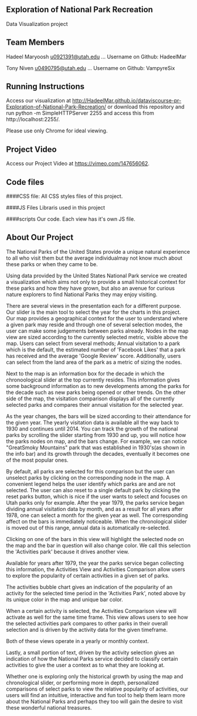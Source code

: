 ##  Exploration of National Park Recreation
Data Visualization project

## Team Members

Hadeel Maryoosh u0921391@utah.edu ... Username on Github: HadeelMar


Tony Niven u0490795@utah.edu         ... Username on Github: VampyreSix

## Running Instructions

Access our visualization at http://HadeelMar.github.io/dataviscourse-pr-Exploration-of-National-Park-Recreation/ or download this repository and run python -m SimpleHTTPServer 2255 and access this from http://localhost:2255/.

Please use only  Chrome for ideal viewing.

## Project Video
Access our Project Video at https://vimeo.com/147656062.


## Code files

####CSS file:
All CSS styles files of this project.

####JS Files
Libraris used in this project

####scripts
Our code. Each view has it's own JS file.



## About Our Project
      
 The National Parks of the United States provide a unique natural experience to all who visit them but the average individualmay not know much about these parks or when they came to be.
 
Using data provided by the United States National Park service we created a visualization which aims not only to provide a small historical context for these parks and how they have grown, but also an avenue for curious nature explorers to find National Parks they may enjoy visiting.

  
There are several views in the presentation each for a different purpose. Our slider is the main tool to select the year for the charts in this project. Our map provides a geographical context for the user to understand where a given park may reside and through one of several selection modes, the user can make some judgements between parks already. Nodes in the map view are sized according to the currently selected metric, visible above the map. Users can select from several methods; Annual visitation to a park which is the default, the estimated number of 'Facebook Likes' that a park has received and the average 'Google Review' score. Additionally, users can select from the land area of the park as a metric of sizing the nodes.
   
Next to the map is an information box for the decade in which the chronoological slider at the top currently resides. This information gives some background information as to new developments among the parks for the decade such as new parks being opened or other trends. On the other side of the map, the visitation comparison displays all of the currently selected parks and compares their annual visitation for the selected year.

As the year changes, the bars will be sized according to their attendance for the given year. The yearly visitation data is available all the way back to 1930 and continues until 2014. You can track the growth of the national parks by scrolling the slider starting from 1930 and up, you will notice how the parks nodes on map, and the bars change. For example, we can notice "GreatSmoky Mountains" park that was established in 1930's(as shown in the info bar) and its growth through the decades, eventually it becomes one of the most popular ones.


By default, all parks are selected for this comparison but the user can unselect parks by clicking on the corresponding node in the map. A convenient legend helps the user identify which parks are and are not selected. The user can also reset to a single default park by clicking the reset parks button, which is nice if the user wants to select and focuses on Utah parks only for example. After the year 1979, the parks service began dividing annual visitation data by month, and as a result for all years after 1978, one can select a month for the given year as well. The corresponding affect on the bars is immediately noticeable. When the chronological slider is moved out of this range, annual data is automatically re-selected.

Clicking on one of the bars in this view will highlight the selected node on the map and the bar in question will also change color. We call this selection the 'Activities park' because it drives another view.
     
Available for years after 1979, the year the parks service began collecting this information, the Activities View and Activities Comparison allow users to explore the popularity of certain activities in a given set of parks.

The activities bubble chart gives an indication of the popularity of an activity for the selected time period in the 'Activities Park', noted above by its unique color in the map and unique bar color.

When a certain activity is selected, the Activities Comparison view will activate as well for the same time frame. This view allows users to see how the selected activities park compares to other parks in their overall selection and is driven by the activity data for the given timeframe.

Both of these views operate in a yearly or monthly context.

Lastly, a small portion of text, driven by the activity selection gives an indication of how the National Parks service decided to classify certain activities to give the user a context as to what they are looking at.
  
Whether one is exploring only the historical growth by using the map and chronological slider, or performing more in depth, personalized comparisons of select parks to view the relative popularity of activities, our users will find an intuitive, interactive and fun tool to help them learn more about the National Parks and perhaps they too will gain the desire to visit these wonderful national treasures.

